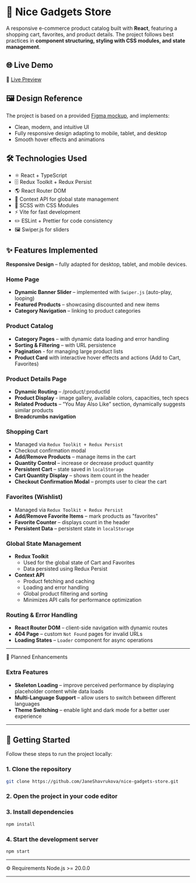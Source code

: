 # 📱 Nice Gadgets Store

A responsive e-commerce product catalog built with **React**, featuring a shopping cart, favorites, and product details.
The project follows best practices in **component structuring, styling with CSS modules, and state management**.

## 🌐 Live Demo

🔗 [Live Preview](https://janeshavrukova.github.io/nice-gadgets-store/)

## 🖼 Design Reference
The project is based on a provided [Figma mockup](https://www.figma.com/design/BUusqCIMAWALqfBahnyIiH/Phone-catalog-(V2)-Original-Dark?node-id=0-1&p=f&t=WH42Gsonre3DE8me-0), and implements:
- Clean, modern, and intuitive UI
- Fully responsive design adapting to mobile, tablet, and desktop
- Smooth hover effects and animations

## 🛠 Technologies Used

- ⚛️ React + TypeScript
- 🗄️ Redux Toolkit + Redux Persist
- 🌎 React Router DOM
- 🛒 Context API for global state management
- 🎨 SCSS with CSS Modules
- ⚡ Vite for fast development
- ✏️ ESLint + Prettier for code consistency
- 🖼️ Swiper.js for sliders


## ✨ Features Implemented

**Responsive Design** – fully adapted for desktop, tablet, and mobile devices.

### **Home Page**
- **Dynamic Banner Slider** – implemented with `Swiper.js` (auto-play, looping)
- **Featured Products** – showcasing discounted and new items
- **Category Navigation** – linking to product categories

### **Product Catalog**
- **Category Pages** – with dynamic data loading and error handling
- **Sorting & Filtering** – with URL persistence
- **Pagination** - for managing large product lists
- **Product Card** with interactive hover effects and actions (Add to Cart, Favorites)

### **Product Details Page**
- **Dynamic Routing** – /product/:productId
- **Product Display** - image gallery, available colors, capacities, tech specs
- **Related Products** – “You May Also Like” section, dynamically suggests similar products
- **Breadcrumbs navigation**

### **Shopping Cart**
- Managed via `Redux Toolkit + Redux Persist`
- Checkout confirmation modal
- **Add/Remove Products** – manage items in the cart
- **Quantity Control** – increase or decrease product quantity
- **Persistent Cart** – state saved in `localStorage`
- **Cart Quantity Display** – shows item count in the header
- **Checkout Confirmation Modal** – prompts user to clear the cart

### **Favorites (Wishlist)**
- Managed via `Redux Toolkit + Redux Persist`
- **Add/Remove Favorite Items** – mark products as "favorites"
- **Favorite Counter** – displays count in the header
- **Persistent Data** – persistent state in `localStorage`

### **Global State Management**
- **Redux Toolkit**
  - Used for the global state of Cart and Favorites
  - Data persisted using Redux Persist
- **Context API**
  - Product fetching and caching
  - Loading and error handling
  - Global product filtering and sorting
  - Minimizes API calls for performance optimization

### **Routing & Error Handling**
- **React Router DOM** – client-side navigation with dynamic routes
- **404 Page** – custom `Not Found` pages for invalid URLs
- **Loading States** – `Loader` component for async operations

---

🚧 Planned Enhancements
### **Extra Features**
- **Skeleton Loading** – improve perceived performance by displaying placeholder content while data loads
- **Multi-Language Support** – allow users to switch between different languages
- **Theme Switching** – enable light and dark mode for a better user experience

---

## 🚀 Getting Started

Follow these steps to run the project locally:

### 1. Clone the repository
```bash
git clone https://github.com/JaneShavrukova/nice-gadgets-store.git
```

### 2. Open the project in your code editor

### 3. Install dependencies
```bash
npm install
```

### 4. Start the development server
```bash
npm start
```

---

⚙️ Requirements
Node.js >= 20.0.0

---
